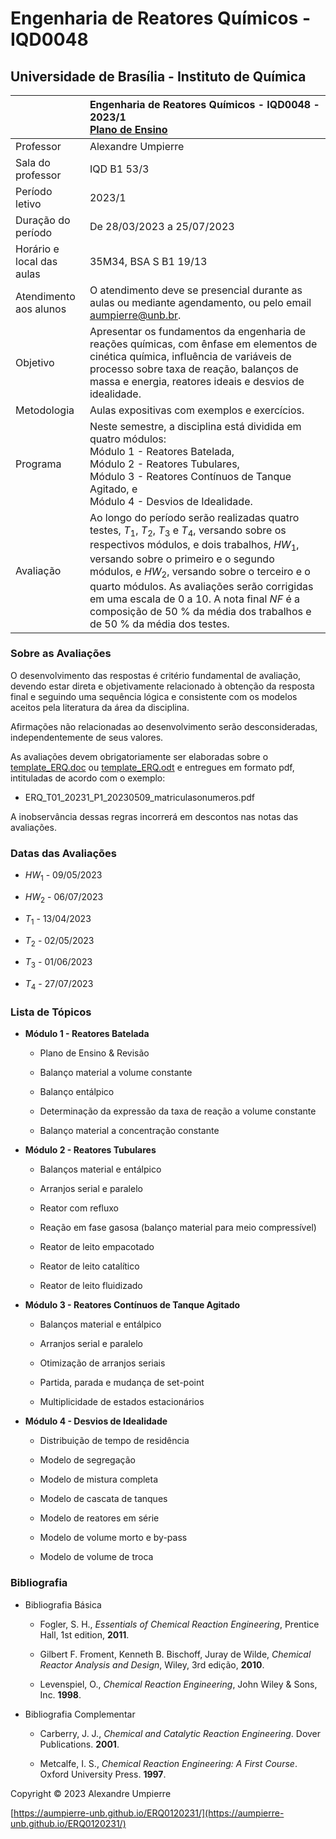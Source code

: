 # Engenharia de Reatores Químicos - IQD0048

## Universidade de Brasília - Instituto de Química

| | Engenharia de Reatores Químicos - IQD0048 - 2023/1 <br> [Plano de Ensino](https://github.com/aumpierre-unb/ERQ0120231/raw/main/ERQ0120231.pdf)|
| :--- | :--- |
| Professor | Alexandre Umpierre |
| Sala do professor | IQD B1 53/3 |
| Período letivo | 2023/1 |
| Duração do período | De 28/03/2023 a 25/07/2023 |
| Horário e local das aulas | 35M34, BSA S B1 19/13 |
| Atendimento aos alunos | O atendimento deve se presencial durante as aulas ou mediante agendamento, ou pelo email <aumpierre@unb.br>. |
| Objetivo | Apresentar os fundamentos da engenharia de reações químicas, com ênfase em elementos de cinética química, influência de variáveis de processo sobre taxa de reação, balanços de massa e energia, reatores ideais e desvios de idealidade. |
| Metodologia | Aulas expositivas com exemplos e exercícios. |
| Programa | Neste semestre, a disciplina está dividida em quatro módulos: <br> Módulo 1 - Reatores Batelada, <br> Módulo 2 - Reatores Tubulares, <br> Módulo 3 - Reatores Contínuos de Tanque Agitado, e <br> Módulo 4 - Desvios de Idealidade. |
| Avaliação | Ao longo do período serão realizadas quatro testes, *T*<sub>1</sub>, *T*<sub>2</sub>, *T*<sub>3</sub> e *T*<sub>4</sub>, versando sobre os respectivos módulos, e dois trabalhos, *HW*<sub>1</sub>, versando sobre o primeiro e o segundo módulos, e *HW*<sub>2</sub>, versando sobre o terceiro e o quarto módulos. As avaliações serão corrigidas em uma escala de 0 a 10. A nota final *NF* é a composição de 50 % da média dos trabalhos e de 50 % da média dos testes. |

### Sobre as Avaliações

O desenvolvimento das respostas é critério fundamental de avaliação, devendo estar direta e objetivamente relacionado à obtenção da resposta final e seguindo uma sequência lógica e consistente com os modelos aceitos pela literatura da área da disciplina.

Afirmações não relacionadas ao desenvolvimento serão desconsideradas, independentemente de seus valores.

As avaliações devem obrigatoriamente ser elaboradas sobre o [template_ERQ.doc](https://github.com/aumpierre-unb/ERQ0120231/raw/main/template_ERQ.doc) ou  [template_ERQ.odt](https://github.com/aumpierre-unb/ERQ0120231/raw/main/template_ERQ.odt) e entregues em formato pdf, intituladas de acordo com o exemplo:

* ERQ_T01_20231_P1_20230509_matriculasonumeros.pdf

A inobservância dessas regras incorrerá em descontos nas notas das avaliações.

### Datas das Avaliações

* *HW*<sub>1</sub> - 09/05/2023

* *HW*<sub>2</sub> - 06/07/2023

* *T*<sub>1</sub> - 13/04/2023

* *T*<sub>2</sub> - 02/05/2023

* *T*<sub>3</sub> - 01/06/2023

* *T*<sub>4</sub> - 27/07/2023

### Lista de Tópicos

* **Módulo 1 - Reatores Batelada**

  * Plano de Ensino & Revisão

  * Balanço material a volume constante

  * Balanço entálpico

  * Determinação da expressão da taxa de reação a volume constante

  * Balanço material a concentração constante

* **Módulo 2 - Reatores Tubulares**

  * Balanços material e entálpico

  * Arranjos serial e paralelo

  * Reator com refluxo

  * Reação em fase gasosa (balanço material para meio compressível)

  * Reator de leito empacotado

  * Reator de leito catalítico

  * Reator de leito fluidizado

* **Módulo 3 - Reatores Contínuos de Tanque Agitado**

  * Balanços material e entálpico

  * Arranjos serial e paralelo

  * Otimização de arranjos seriais

  * Partida, parada e mudança de set-point

  * Multiplicidade de estados estacionários

* **Módulo 4 - Desvios de Idealidade**

  * Distribuição de tempo de residência

  * Modelo de segregação

  * Modelo de mistura completa

  * Modelo de cascata de tanques

  * Modelo de reatores em série

  * Modelo de volume morto e by-pass

  * Modelo de volume de troca

### Bibliografia

* Bibliografia Básica

  * Fogler, S. H., *Essentials of Chemical Reaction Engineering*, Prentice Hall, 1st edition, **2011**.

  * Gilbert F. Froment, Kenneth B. Bischoff, Juray de Wilde, *Chemical Reactor Analysis and Design*, Wiley, 3rd edição, **2010**.

  * Levenspiel, O., *Chemical Reaction Engineering*, John Wiley & Sons, Inc. **1998**.

* Bibliografia Complementar

  * Carberry, J. J., *Chemical and Catalytic Reaction Engineering*. Dover Publications. **2001**.

  * Metcalfe, I. S., *Chemical Reaction Engineering: A First Course*. Oxford University Press. **1997**.

Copyright &copy; 2023 Alexandre Umpierre

[https://aumpierre-unb.github.io/ERQ0120231/](https://aumpierre-unb.github.io/ERQ0120231/)
